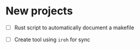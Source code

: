 # New projects

- [ ] Rust script to automatically document a makefile
- [ ] Create tool using `iroh` for sync


